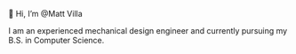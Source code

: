 👋 Hi, I’m @Matt Villa

I am an experienced mechanical design engineer and currently pursuing my B.S. in Computer Science. 


<!---
mv805/mv805 is a ✨ special ✨ repository because its `README.md` (this file) appears on your GitHub profile.
You can click the Preview link to take a look at your changes.
--->
